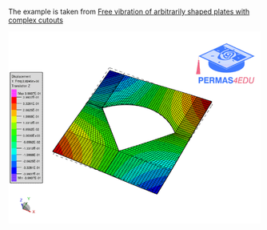 The example is taken from [Free vibration of arbitrarily shaped plates with complex cutouts](https://doi.org/10.1016/j.tws.2023.110979)

![First mode](ffff_01.gif)
